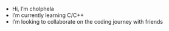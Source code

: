 -  Hi, I’m cholphela
-  I’m currently learning C/C++
-  I’m looking to collaborate on the coding journey with friends

